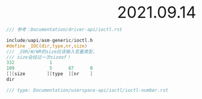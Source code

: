 <div style="text-align:right; font-size:3em;">2021.09.14</div>

```c
/// 参考：Documentation/driver-api/ioctl.rst

include/uapi/asm-generic/ioctl.h
#define _IOC(dir,type,nr,size)
/// _IOR/W/WR的size应该输入变量类型，
/// size会经过一次sizeof！
332             1
109             5      87      0
[][size        ][type  ][nr    ]
dir

/// type: Documentation/userspace-api/ioctl/ioctl-number.rst
```
